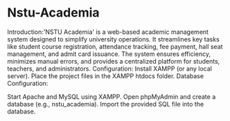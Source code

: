 # Nstu-Academia
Introduction:'NSTU Academia' is a web-based academic management system designed to simplify university operations. 
It streamlines key tasks like student course registration, attendance tracking, fee payment, hall seat management, and admit card issuance. The system ensures efficiency, minimizes manual errors, and provides a centralized platform for students, teachers, and administrators.
Configuration:
Install XAMPP (or any local server).
Place the project files in the XAMPP htdocs folder.
Database Configuration:

Start Apache and MySQL using XAMPP.
Open phpMyAdmin and create a database (e.g., nstu_academia).
Import the provided SQL file into the database.
